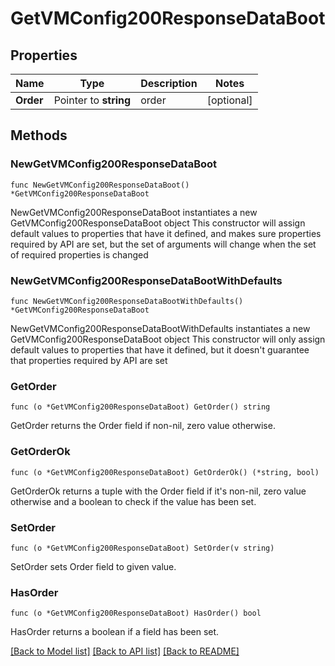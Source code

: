 # GetVMConfig200ResponseDataBoot

## Properties

Name | Type | Description | Notes
------------ | ------------- | ------------- | -------------
**Order** | Pointer to **string** | order | [optional] 

## Methods

### NewGetVMConfig200ResponseDataBoot

`func NewGetVMConfig200ResponseDataBoot() *GetVMConfig200ResponseDataBoot`

NewGetVMConfig200ResponseDataBoot instantiates a new GetVMConfig200ResponseDataBoot object
This constructor will assign default values to properties that have it defined,
and makes sure properties required by API are set, but the set of arguments
will change when the set of required properties is changed

### NewGetVMConfig200ResponseDataBootWithDefaults

`func NewGetVMConfig200ResponseDataBootWithDefaults() *GetVMConfig200ResponseDataBoot`

NewGetVMConfig200ResponseDataBootWithDefaults instantiates a new GetVMConfig200ResponseDataBoot object
This constructor will only assign default values to properties that have it defined,
but it doesn't guarantee that properties required by API are set

### GetOrder

`func (o *GetVMConfig200ResponseDataBoot) GetOrder() string`

GetOrder returns the Order field if non-nil, zero value otherwise.

### GetOrderOk

`func (o *GetVMConfig200ResponseDataBoot) GetOrderOk() (*string, bool)`

GetOrderOk returns a tuple with the Order field if it's non-nil, zero value otherwise
and a boolean to check if the value has been set.

### SetOrder

`func (o *GetVMConfig200ResponseDataBoot) SetOrder(v string)`

SetOrder sets Order field to given value.

### HasOrder

`func (o *GetVMConfig200ResponseDataBoot) HasOrder() bool`

HasOrder returns a boolean if a field has been set.


[[Back to Model list]](../README.md#documentation-for-models) [[Back to API list]](../README.md#documentation-for-api-endpoints) [[Back to README]](../README.md)


